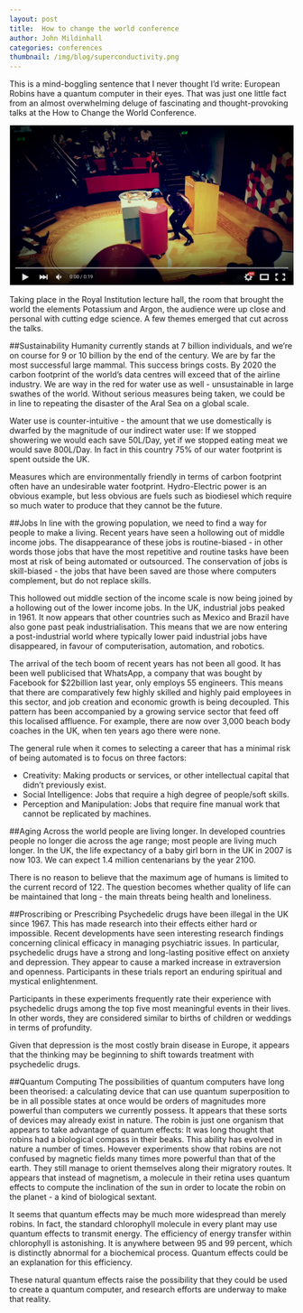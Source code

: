 ```yaml
---
layout: post
title:  How to change the world conference
author: John Mildinhall
categories: conferences
thumbnail: /img/blog/superconductivity.png
---
```


This is a mind-boggling sentence that I never thought I’d write: European Robins have a quantum computer in their eyes. That was just one little fact from an almost overwhelming deluge of fascinating and thought-provoking talks at the How to Change the World Conference. 

[![Superconductivity demonstration at the Royal Institution](/img/blog/superconductivity.png)](https://www.youtube.com/watch?v=5vABwsfTNX8 "Superconductivity demonstration at the Royal Institution")

Taking place in the Royal Institution lecture hall, the room that brought the world the elements Potassium and Argon, the audience were up close and personal with cutting edge science. A few themes emerged that cut across the talks.

##Sustainability
Humanity currently stands at 7 billion individuals, and we’re on course for 9 or 10 billion by the end of the century. We are by far the most successful large mammal. This success brings costs. By 2020 the carbon footprint of the world’s data centres will exceed that of the airline industry. We are way in the red for water use as well - unsustainable in large swathes of the world. Without serious measures being taken, we could be in line to repeating the disaster of the Aral Sea on a global scale. 

Water use is counter-intuitive - the amount that we use domestically is dwarfed by the magnitude of our indirect water use: If we stopped showering we would each save 50L/Day, yet if we stopped eating meat we would save 800L/Day. In fact in this country 75% of our water footprint is spent outside the UK.

Measures which are environmentally friendly in terms of carbon footprint often have an undesirable water footprint. Hydro-Electric power is an obvious example, but less obvious are fuels such as biodiesel which require so much water to produce that they cannot be the future. 

##Jobs
In line with the growing population, we need to find a way for people to make a living. Recent years have seen a hollowing out of middle income jobs. The disappearance of these jobs is routine-biased - in other words those jobs that have the most repetitive and routine tasks have been most at risk of being automated or outsourced. The conservation of jobs is skill-biased - the jobs that have been saved are those where computers complement, but do not replace skills. 

This hollowed out middle section of the income scale is now being joined by a hollowing out of the lower income jobs. In the UK, industrial jobs peaked in 1961. It now appears that other countries such as Mexico and Brazil have also gone past peak industrialisation. This means that we are now entering a post-industrial world where typically lower paid industrial jobs have disappeared, in favour of computerisation, automation, and robotics. 

The arrival of the tech boom of recent years has not been all good. It has been well publicised that WhatsApp, a company that was bought by Facebook for $22billion last year, only employs 55 engineers. This means that there are comparatively few highly skilled and highly paid employees in this sector, and job creation and economic growth is being decoupled. This pattern has been accompanied by a growing service sector that feed off this localised affluence. For example, there are now over 3,000 beach body coaches in the UK, when ten years ago there were none. 

The general rule when it comes to selecting a career that has a minimal risk of being automated is to focus on three factors:

* Creativity: Making products or services, or other intellectual capital that didn’t previously exist.
* Social Intelligence: Jobs that require a high degree of people/soft skills.
* Perception and Manipulation: Jobs that require fine manual work that cannot be replicated by machines.

##Aging
Across the world people are living longer. In developed countries people no longer die across the age range; most people are living much longer. In the UK, the life expectancy of a baby girl born in the UK in 2007 is now 103. We can expect 1.4 million centenarians by the year 2100. 

There is no reason to believe that the maximum age of humans is limited to the current record of 122. The question becomes whether quality of life can be maintained that long - the main threats being health and loneliness. 

##Proscribing or Prescribing
Psychedelic drugs have been illegal in the UK since 1967. This has made research into their effects either hard or impossible. Recent developments have seen interesting research findings concerning clinical efficacy in managing psychiatric issues. In particular, psychedelic drugs have a strong and long-lasting positive effect on anxiety and depression. They appear to cause a marked increase in extraversion and openness. Participants in these trials report an enduring spiritual and mystical enlightenment. 

Participants in these experiments frequently rate their experience with psychedelic drugs among the top five most meaningful events in their lives. In other words, they are considered similar to births of children or weddings in terms of profundity. 

Given that depression is the most costly brain disease in Europe, it appears that the thinking may be beginning to shift towards treatment with psychedelic drugs.

##Quantum Computing
The possibilities of quantum computers have long been theorised: a calculating device that can use quantum superposition to be in all possible states at once would be orders of magnitudes more powerful than computers we currently possess. It appears that these sorts of devices may already exist in nature. The robin is just one organism that appears to take advantage of quantum effects: It was long thought that robins had a biological compass in their beaks. This ability has evolved in nature a number of times. However experiments show that robins are not confused by magnetic fields many times more powerful than that of the earth. They still manage to orient themselves along their migratory routes. It appears that instead of magnetism, a molecule in their retina uses quantum effects to compute the inclination of the sun in order to locate the robin on the planet - a kind of biological sextant. 

It seems that quantum effects may be much more widespread than merely robins. In fact, the standard chlorophyll molecule in every plant may use quantum effects to transmit energy. The efficiency of energy transfer within chlorophyll is astonishing. It is anywhere between 95 and 99 percent, which is distinctly abnormal for a biochemical process. Quantum effects could be an explanation for this efficiency. 

These natural quantum effects raise the possibility that they could be used to create a quantum computer, and research efforts are underway to make that reality. 

